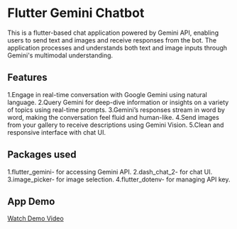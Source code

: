 # Flutter Gemini Chatbot

This is a flutter-based chat application powered by Gemini API, enabling users to send text and images and receive responses from the bot. The application processes and understands both text and image inputs through Gemini's multimodal understanding.

## Features

1.Engage in real-time conversation with Google Gemini using natural language.
2.Query Gemini for deep-dive information or insights on a variety of topics using real-time prompts.
3.Gemini’s responses stream in word by word, making the conversation feel fluid and human-like.
4.Send images from your gallery to receive descriptions using Gemini Vision.
5.Clean and responsive interface with chat UI.

## Packages used

1.flutter_gemini- for accessing Gemini API.
2.dash_chat_2- for chat UI.
3.image_picker- for image selection.
4.flutter_dotenv- for managing API key. 

## App Demo

[Watch Demo Video](assets/video/chatbot_demo.mp4)